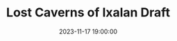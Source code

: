 ---
type: draft
date: 2023-11-17 19:00:00
title: "Lost Caverns of Ixalan Draft"
winner: Raffael
location: Rathauskeller
---